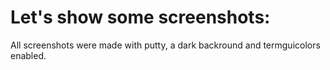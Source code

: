 
# Let's show some screenshots:

All screenshots were made with putty, a dark backround and termguicolors enabled.
